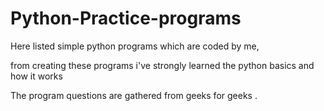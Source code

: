 # Python-Practice-programs

Here listed simple python programs which are coded by me,

from creating these programs i've strongly learned the python basics and how it works

The program questions are gathered from geeks for geeks .
